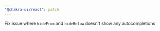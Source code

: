 ```yaml
---
"@chakra-ui/react": patch
---
```


Fix issue where `hideFrom` and `hideBelow` doesn't show any autocompletions

